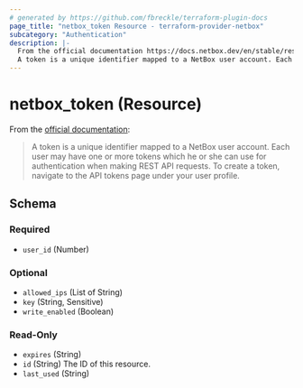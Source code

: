 ```yaml
---
# generated by https://github.com/fbreckle/terraform-plugin-docs
page_title: "netbox_token Resource - terraform-provider-netbox"
subcategory: "Authentication"
description: |-
  From the official documentation https://docs.netbox.dev/en/stable/rest-api/authentication/#tokens:
  A token is a unique identifier mapped to a NetBox user account. Each user may have one or more tokens which he or she can use for authentication when making REST API requests. To create a token, navigate to the API tokens page under your user profile.
---
```


# netbox_token (Resource)

From the [official documentation](https://docs.netbox.dev/en/stable/rest-api/authentication/#tokens):

> A token is a unique identifier mapped to a NetBox user account. Each user may have one or more tokens which he or she can use for authentication when making REST API requests. To create a token, navigate to the API tokens page under your user profile.



<!-- schema generated by tfplugindocs -->
## Schema

### Required

- `user_id` (Number)

### Optional

- `allowed_ips` (List of String)
- `key` (String, Sensitive)
- `write_enabled` (Boolean)

### Read-Only

- `expires` (String)
- `id` (String) The ID of this resource.
- `last_used` (String)


